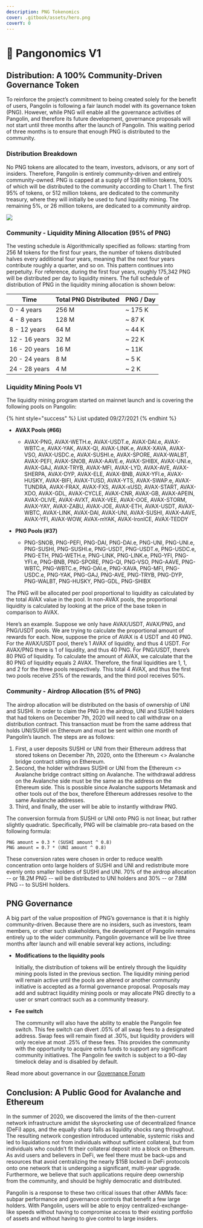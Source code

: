 ```yaml
---
description: PNG Tokenomics
cover: .gitbook/assets/hero.png
coverY: 0
---
```


# 💛 Pangonomics V1

## Distribution: A 100% Community-Driven Governance Token

To reinforce the project’s commitment to being created solely for the benefit of users, Pangolin is following a fair launch model with its governance token (PNG). However, while PNG will enable all the governance activities of Pangolin, and therefore its future development, governance proposals will not start until three months after the launch of Pangolin. This waiting period of three months is to ensure that enough PNG is distributed to the community.

### Distribution Breakdown

No PNG tokens are allocated to the team, investors, advisors, or any sort of insiders. Therefore, Pangolin is entirely community-driven and entirely community-owned. PNG is capped at a supply of 538 million tokens, 100% of which will be distributed to the community according to Chart 1. The first 95% of tokens, or 512 million tokens, are dedicated to the community treasury, where they will initially be used to fund liquidity mining. The remaining 5%, or 26 million tokens, are dedicated to a community airdrop.

![](.gitbook/assets/distribution.png)

### **Community - Liquidity Mining Allocation (95% of PNG)**

The vesting schedule is Algorithmically specified as follows: starting from 256 M tokens for the first four years, the number of tokens distributed halves every additional four years, meaning that the next four years contribute roughly a quarter, and so on. This pattern continues into perpetuity. For reference, during the first four years, roughly 175,342 PNG will be distributed per day to liquidity miners. The full schedule of distribution of PNG in the liquidity mining allocation is shown below:

| Time           | Total PNG Distributed | PNG / Day |
| -------------- | --------------------- | --------- |
| 0 - 4 years    | 256 M                 | \~ 175 K  |
| 4 - 8 years    | 128 M                 | \~ 87 K   |
| 8 - 12 years   | 64 M                  | \~ 44 K   |
| 12 - 16 years  | 32 M                  | \~ 22 K   |
| 16 - 20 years  | 16 M                  | \~ 11K    |
| 20 - 24 years  | 8 M                   | \~ 5 K    |
| 24 - 28 years  | 4 M                   | \~ 2 K    |

### Liquidity Mining Pools V1

The liquidity mining program started on mainnet launch and is covering the following pools on Pangolin:

{% hint style="success" %}
List updated 09/27/2021
{% endhint %}

*   **AVAX Pools (#66)**

    * AVAX-PNG, AVAX-WETH.e, AVAX-USDT.e, AVAX-DAI.e, AVAX-WBTC.e, AVAX-YAK, AVAX-QI, AVAX-LINK.e, AVAX-XAVA, AVAX-VSO, AVAX-USDC.e, AVAX-SUSHI.e, AVAX-SPORE, AVAX-WALBT, AVAX-PEFI, AVAX-SNOB, AVAX-AAVE.e, AVAX-SHIBX, AVAX-UNI.e, AVAX-GAJ, AVAX-TRYB, AVAX-MFI, AVAX-LYD, AVAX-AVE, AVAX-SHERPA, AVAX-DYP, AVAX-ELE, AVAX-BNB, AVAX-YFI.e, AVAX-HUSKY, AVAX-BIFI, AVAX-TUSD, AVAX-YTS, AVAX-SWAP.e, AVAX-TUNDRA, AVAX-FRAX, AVAX-FXS, AVAX-xUSD, AVAX-START, AVAX-XDO, AVAX-GDL, AVAX-CYCLE, AVAX-CNR, AVAX-GB, AVAX-APEIN, AVAX-OLIVE, AVAX-AVXT, AVAX-VEE, AVAX-OOE, AVAX-STORM, AVAX-YAY, AVAX-ZABU, AVAX-JOE, AVAX-ETH, AVAX-USDT, AVAX-WBTC, AVAX-LINK, AVAX-DAI, AVAX-UNI, AVAX-SUSHI, AVAX-AAVE, AVAX-YFI, AVAX-WOW, AVAX-mYAK, AVAX-IronICE, AVAX-TEDDY


* **PNG Pools (#37)**
  * PNG-SNOB, PNG-PEFI, PNG-DAI, PNG-DAI.e, PNG-UNI, PNG-UNI.e, PNG-SUSHI, PNG-SUSHI.e, PNG-USDT, PNG-USDT.e, PNG-USDC.e, PNG-ETH, PNG-WETH.e, PNG-LINK, PNG-LINK.e, PNG-YFI, PNG-YFI.e, PNG-BNB, PNG-SPORE, PNG-QI, PNG-VSO, PNG-AAVE, PNG-WBTC, PNG-WBTC.e, PNG-DAI.e, PNG-XAVA, PNG-MFI, PNG-USDC.e, PNG-YAK, PNG-GAJ, PNG-AVE, PNG-TRYB, PNG-DYP, PNG-WALBT, PNG-HUSKY, PNG-GDL, PNG-SHIBX

The PNG will be allocated per pool proportional to liquidity as calculated by the total AVAX value in the pool. In non-AVAX pools, the proportional liquidity is calculated by looking at the price of the base token in comparison to AVAX.

Here’s an example. Suppose we only have AVAX/USDT, AVAX/PNG, and PNG/USDT pools. We are trying to calculate the proportional amount of rewards for each. Now, suppose the price of AVAX is 4 USDT and 40 PNG. For the AVAX/USDT pool, there’s 1 AVAX of liquidity, and thus 4 USDT. For AVAX/PNG there is 1 of liquidity, and thus 40 PNG. For PNG/USDT, there’s 80 PNG of liquidity. To calculate the amount of AVAX, we calculate that the 80 PNG of liquidity equals 2 AVAX. Therefore, the final liquidities are 1, 1, and 2 for the three pools respectively. This total 4 AVAX, and thus the first two pools receive 25% of the rewards, and the third pool receives 50%.

### **Community - Airdrop Allocation (5% of PNG)**

The airdrop allocation will be distributed on the basis of ownership of UNI and SUSHI. In order to claim the PNG in the airdrop, UNI and SUSHI holders that had tokens on December 7th, 2020 will need to call withdraw on a distribution contract. This transaction must be from the same address that holds UNI/SUSHI on Ethereum and must be sent within one month of Pangolin’s launch. The steps are as follows:

1. First, a user deposits SUSHI or UNI from their Ethereum address that stored tokens on December 7th, 2020, onto the Ethereum <> Avalanche bridge contract sitting on Ethereum.
2. Second, the holder withdraws SUSHI or UNI from the Ethereum <> Avalanche bridge contract sitting on Avalanche. The withdrawal address on the Avalanche side must be the same as the address on the Ethereum side. This is possible since Avalanche supports Metamask and other tools out of the box, therefore Ethereum addresses resolve to the same Avalanche addresses.
3. Third, and finally, the user will be able to instantly withdraw PNG.

The conversion formula from SUSHI or UNI onto PNG is not linear, but rather slightly quadratic. Specifically, PNG will be claimable pro-rata based on the following formula:

```
PNG amount = 0.3 * (SUSHI amount ^ 0.8)
PNG amount = 0.7 * (UNI amount ^ 0.8)
```

These conversion rates were chosen in order to reduce wealth concentration onto large holders of SUSHI and UNI and redistribute more evenly onto smaller holders of SUSHI and UNI. 70% of the airdrop allocation -- or 18.2M PNG -- will be distributed to UNI holders and 30% -- or 7.8M PNG -- to SUSHI holders.

## PNG Governance

A big part of the value proposition of PNG’s governance is that it is highly community-driven. Because there are no insiders, such as investors, team members, or other such stakeholders, the development of Pangolin remains entirely up to the wider community. Pangolin governance will be live three months after launch and will enable several key actions, including:

*   **Modifications to the liquidity pools**

    Initially, the distribution of tokens will be entirely through the liquidity mining pools listed in the previous section. The liquidity mining period will remain active until the pools are altered or another community initiative is accepted as a formal governance proposal. Proposals may add and subtract liquidity mining pools or may allocate PNG directly to a user or smart contract such as a community treasury.
*   **Fee switch**

    The community will also have the ability to enable the Pangolin fee switch. This fee switch can divert .05% of all swap fees to a designated address. Swap fees will remain fixed at .30%, but liquidity providers will only receive at most .25% of these fees. This provides the community with the opportunity to acquire extra funds to support any significant community initiatives. The Pangolin fee switch is subject to a 90-day timelock delay and is disabled by default.

Read more about governance in our [Governance Forum](https://gov.pangolin.exchange/t/how-governance-works/1082)

## Conclusion: A Public Good for Avalanche and Ethereum

In the summer of 2020, we discovered the limits of the then-current network infrastructure amidst the skyrocketing use of decentralized finance (DeFi) apps, and the equally sharp falls as liquidity shocks rang throughout. The resulting network congestion introduced untenable, systemic risks and led to liquidations not from individuals without sufficient collateral, but from individuals who couldn’t fit their collateral deposit into a block on Ethereum. As avid users and believers in DeFi, we feel there must be back-ups and resources that avoid centralizing the nearly $15B locked in DeFi protocols onto one network that is undergoing a significant, multi-year upgrade. Furthermore, we believe that such applications require deep ownership from the community, and should be highly democratic and distributed.

Pangolin is a response to these two critical issues that other AMMs face: subpar performance and governance controls that benefit a few large holders. With Pangolin, users will be able to enjoy centralized-exchange-like speeds without having to compromise access to their existing portfolio of assets and without having to give control to large insiders.
